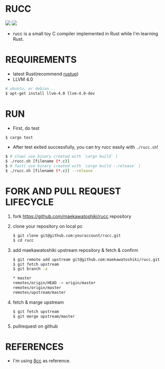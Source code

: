 # RUCC


[![](https://circleci.com/gh/maekawatoshiki/rucc/tree/master.svg?style=shield&circle-token=12276a02aa21f18324f9be74cbb922227b7c8551)](https://circleci.com/gh/maekawatoshiki/rucc)
[![](http://img.shields.io/badge/license-MIT-blue.svg)](./LICENSE)

- rucc is a small toy C compiler implemented in Rust while I'm learning Rust.

# REQUIREMENTS

- latest Rust(recommend [rustup](https://www.rustup.rs/))
- LLVM 4.0
```sh
# ubuntu, or debian...
$ apt-get install llvm-4.0 llvm-4.0-dev
```

# RUN

- First, do test

```sh
$ cargo test
```

- After test exited successfully, you can try rucc easily with ``./rucc.sh``!

```sh
$ # slow( use binary created with `cargo build` )
$ ./rucc.sh [filename (*.c)]
$ # fast( use binary created with `cargo build --release` )
$ ./rucc.sh [filename (*.c)] --release
```

# FORK AND PULL REQUEST LIFECYCLE

1. fork https://github.com/maekawatoshiki/rucc repository
2. clone your repository on local pc

    ```sh
    $ git clone git@github.com:youraccount/rucc.git
    $ cd rucc
    ```

3. add maekawatoshiki upstream repository & fetch & confirm

    ```sh
    $ git remote add upstream git@github.com:maekawatoshiki/rucc.git
    $ git fetch upstream
    $ git branch -a

    * master
    remotes/origin/HEAD -> origin/master
    remotes/origin/master
    remotes/upstream/master
    ```

4. fetch & marge upstream

    ```sh
    $ git fetch upstream
    $ git merge upstream/master
    ```

5. pullrequest on github

# REFERENCES

- I'm using [8cc](https://github.com/rui314/8cc) as reference.

